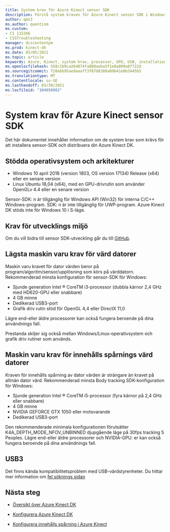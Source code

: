 ```yaml
---
title: System krav för Azure Kinect sensor SDK
description: Förstå system kraven för Azure Kinect sensor SDK i Windows och Linux.
author: qm13
ms.author: quentinm
ms.custom:
- CI 115266
- CSSTroubleshooting
manager: dcscontentpm
ms.prod: kinect-dk
ms.date: 03/05/2021
ms.topic: article
keywords: Azure, Kinect, system krav, processor, GPU, USB, installation, konfiguration, minimum, krav
ms.openlocfilehash: 558c1b9ca264874fa808aeba5f1e8a809a8f722d
ms.sourcegitcommit: f28ebb95ae9aaaff3f87d8388a09b41e0b3445b5
ms.translationtype: MT
ms.contentlocale: sv-SE
ms.lasthandoff: 03/30/2021
ms.locfileid: "104656982"
---
```

# <a name="azure-kinect-sensor-sdk-system-requirements"></a>System krav för Azure Kinect sensor SDK

Det här dokumentet innehåller information om de system krav som krävs för att installera sensor-SDK och distribuera din Azure Kinect DK.

## <a name="supported-operating-systems-and-architectures"></a>Stödda operativsystem och arkitekturer

- Windows 10 april 2018 (version 1803, OS version 17134) Release (x64) eller en senare version
- Linux Ubuntu 18,04 (x64), med en GPU-drivrutin som använder OpenGLv 4.4 eller en senare version

Sensor-SDK: n är tillgänglig för Windows API (Win32) för interna C/C++ Windows-program. SDK: n är inte tillgänglig för UWP-program. Azure Kinect DK stöds inte för Windows 10 i S-läge.

## <a name="development-environment-requirements"></a>Krav för utvecklings miljö

Om du vill bidra till sensor SDK-utveckling går du till [GitHub](https://github.com/Microsoft/Azure-Kinect-Sensor-SDK).

## <a name="minimum-host-pc-hardware-requirements"></a>Lägsta maskin varu krav för värd datorer

Maskin varu kravet för dator värden beror på program/algoritm/sensor/upplösning som körs på värddatorn. Rekommenderad minsta konfiguration för sensor-SDK för Windows:

- Sjunde generation Intel &reg; CoreTM i3-processor (dubbla kärnor 2,4 GHz med HD620-GPU eller snabbare)
- 4 GB minne
- Dedikerad USB3-port
- Grafik driv rutin stöd för OpenGL 4,4 eller DirectX 11,0

Lägre end-eller äldre processorer kan också fungera beroende på dina användnings fall.

Prestanda skiljer sig också mellan Windows/Linux-operativsystem och grafik driv rutiner som används.

## <a name="body-tracking-host-pc-hardware-requirements"></a>Maskin varu krav för innehålls spårnings värd datorer

Kraven för innehålls spårning av dator värden är strängare än kravet på allmän dator värd. Rekommenderad minsta Body tracking SDK-konfiguration för Windows:

- Sjunde generation Intel &reg; CoreTM i5-processor (fyra kärnor på 2,4 GHz eller snabbare)
- 4 GB minne
- NVIDIA GEFORCE GTX 1050 eller motsvarande
- Dedikerad USB3-port

Den rekommenderade minimala konfigurationen förutsätter K4A_DEPTH_MODE_NFOV_UNBINNED djupgående läge på 30fps tracking 5 Peoples. Lägre end-eller äldre processorer och NVIDIA-GPU: er kan också fungera beroende på dina användnings fall.

## <a name="usb3"></a>USB3

Det finns kända kompatibilitetsproblem med USB-värdstyrenheter. Du hittar mer information om [fel söknings sidan](troubleshooting.md#usb3-host-controller-compatibility)

## <a name="next-steps"></a>Nästa steg

- [Översikt över Azure Kinect DK](about-azure-kinect-dk.md)

- [Konfigurera Azure Kinect DK](set-up-azure-kinect-dk.md)

- [Konfigurera innehålls spårning i Azure Kinect](body-sdk-setup.md)
